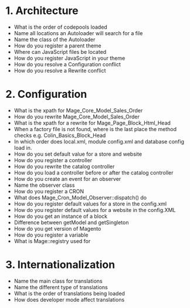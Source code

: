 
# 1. Architecture

- What is the order of codepools loaded
- Name all locations an Autoloader will search for a file
- Name the class of the Autoloader
- How do you register a parent theme
- Where can JavaScript files be located
- How do you register JavaScript in your theme
- How do you resolve a Configuration conflict
- How do you resolve a Rewrite conflict

# 2. Configuration

- What is the xpath for Mage_Core_Model_Sales_Order
- How do you rewrite Mage_Core_Model_Sales_Order
- What is the xpath for a rewrite for Mage_Page_Block_Html_Head
- When a factory file is not found, where is the last place the method checks e.g. Colin_Basics_Block_Head
- In which order does local.xml, module config.xml and database config load in.
- How do you set default value for a store and website
- How do you register a controller
- How do you rewrite the catalog controller
- How do you load a controller before or after the catalog controller
- How do you create an event for an observer
- Name the observer class
- How do you register a CRON
- What does Mage_Cron_Model_Observer::dispatch() do
- How do you register default values for a store in the config.xml
- How do you register default values for a website in the config.XML
- How do you get an instance of a block
- Difference between getModel and getSingleton
- How do you get version of Magento
- How do you register a variable
- What is Mage::registry used for

# 3. Internationalization

- Name the main class for translations
- Name the different type of translations
- What is the order of translations being loaded
- How does developer mode affect translations
